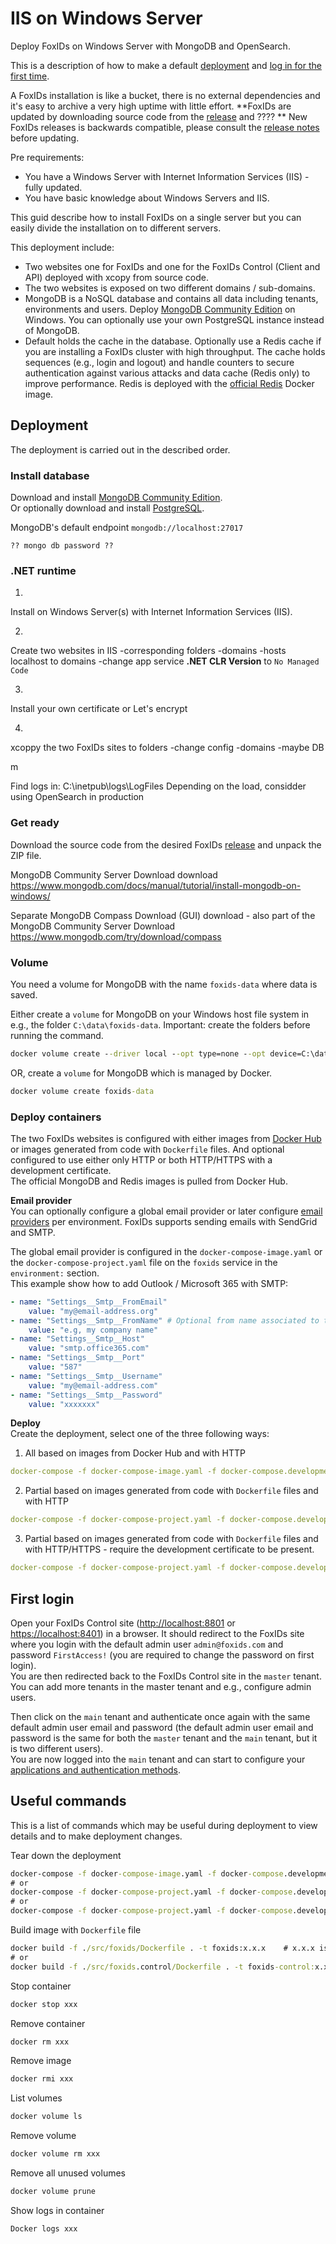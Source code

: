 # IIS on Windows Server

Deploy FoxIDs on Windows Server with MongoDB and OpenSearch.

This is a description of how to make a default [deployment](#deployment) and [log in for the first time](#first-login).

A FoxIDs installation is like a bucket, there is no external dependencies and it's easy to archive a very high uptime with little effort. 
**FoxIDs are updated by downloading source code from the [release](https://github.com/ITfoxtec/FoxIDs/releases) and ????  **
New FoxIDs releases is backwards compatible, please consult the [release notes](https://github.com/ITfoxtec/FoxIDs/releases) before updating.

Pre requirements:
- You have a Windows Server with Internet Information Services (IIS) - fully updated. 
- You have basic knowledge about Windows Servers and IIS.

This guid describe how to install FoxIDs on a single server but you can easily divide the installation on to different servers.

This deployment include:

- Two websites one for FoxIDs and one for the FoxIDs Control (Client and API) deployed with xcopy from source code.
- The two websites is exposed on two different domains / sub-domains.
- MongoDB is a NoSQL database and contains all data including tenants, environments and users. Deploy [MongoDB Community Edition](https://www.mongodb.com/docs/manual/tutorial/install-mongodb-on-windows/) on Windows. You can optionally use your own PostgreSQL instance instead of MongoDB.
- Default holds the cache in the database. Optionally use a Redis cache if you are installing a FoxIDs cluster with high throughput. The cache holds sequences (e.g., login and logout) and handle counters to secure authentication against various attacks and data cache (Redis only) to improve performance. Redis is deployed with the [official Redis](https://hub.docker.com/_/redis) Docker image.

## Deployment

The deployment is carried out in the described order.

### Install database

Download and install [MongoDB Community Edition](https://www.mongodb.com/docs/manual/tutorial/install-mongodb-on-windows/).  
Or optionally download and install [PostgreSQL](https://www.postgresql.org/download/windows/).

MongoDB's default endpoint `mongodb://localhost:27017`
 
    ?? mongo db password ??


### .NET runtime


1)
Install on Windows Server(s) with Internet Information Services (IIS).

2)
Create two websites in IIS 
 -corresponding folders
 -domains
 -hosts localhost to domains
 -change app service **.NET CLR Version** to `No Managed Code`

3)
Install your own certificate or Let's encrypt

4)
xcoppy the two FoxIDs sites to folders
   -change config
        -domains
        -maybe DB


m


Find logs in: C:\inetpub\logs\LogFiles
Depending on the load, considder using OpenSearch in production














### Get ready
Download the source code from the desired FoxIDs [release](https://github.com/ITfoxtec/FoxIDs/releases) and unpack the ZIP file.  


MongoDB Community Server Download download
https://www.mongodb.com/docs/manual/tutorial/install-mongodb-on-windows/

Separate MongoDB Compass Download (GUI) download - also part of the MongoDB Community Server Download
https://www.mongodb.com/try/download/compass



### Volume 
You need a volume for MongoDB with the name `foxids-data` where data is saved.

Either create a `volume` for MongoDB on your Windows host file system in e.g., the folder `C:\data\foxids-data`. Important: create the folders before running the command.
```cmd
docker volume create --driver local --opt type=none --opt device=C:\data\foxids-data --opt o=bind foxids-data
```

OR, create a `volume` for MongoDB which is managed by Docker.
```cmd
docker volume create foxids-data
```
 
### Deploy containers
The two FoxIDs websites is configured with either images from [Docker Hub](https://hub.docker.com/u/foxids) or images generated from code with `Dockerfile` files. And optional configured to use either only HTTP or both HTTP/HTTPS with a development certificate.  
The official MongoDB and Redis images is pulled from Docker Hub.

**Email provider**  
You can optionally configure a global email provider or later configure [email providers](email.md) per environment. FoxIDs supports sending emails with SendGrid and SMTP.

The global email provider is configured in the `docker-compose-image.yaml` or the `docker-compose-project.yaml` file on the `foxids` service in the `environment:` section.  
This example show how to add Outlook / Microsoft 365 with SMTP:

```yaml
- name: "Settings__Smtp__FromEmail"
    value: "my@email-address.org"
- name: "Settings__Smtp__FromName" # Optional from name associated to the email address 
    value: "e.g, my company name"
- name: "Settings__Smtp__Host"
    value: "smtp.office365.com"
- name: "Settings__Smtp__Port"
    value: "587"
- name: "Settings__Smtp__Username"
    value: "my@email-address.com"
- name: "Settings__Smtp__Password"
    value: "xxxxxxx"
```

**Deploy**  
Create the deployment, select one of the three following ways:

1) All based on images from Docker Hub and with HTTP
```yaml
docker-compose -f docker-compose-image.yaml -f docker-compose.development-http.yaml up -d
```

2) Partial based on images generated from code with `Dockerfile` files and with HTTP
```yaml
docker-compose -f docker-compose-project.yaml -f docker-compose.development-http.yaml up -d
```

3) Partial based on images generated from code with `Dockerfile` files and with HTTP/HTTPS - require the development certificate to be present.
```yaml
docker-compose -f docker-compose-project.yaml -f docker-compose.development-https.yaml up -d
```

## First login
Open your FoxIDs Control site (<a href="http://localhost:8801" target="_blank">http://localhost:8801</a> or <a href="https://localhost:8401" target="_blank">https://localhost:8401</a>) in a browser. It should redirect to the FoxIDs site where you login with the default admin user `admin@foxids.com` and password `FirstAccess!` (you are required to change the password on first login).  
You are then redirected back to the FoxIDs Control site in the `master` tenant. You can add more tenants in the master tenant and e.g., configure admin users.

Then click on the `main` tenant and authenticate once again with the same default admin user email and password (the default admin user email and password is the same for both the `master` tenant and the `main` tenant, but it is two different users).  
You are now logged into the `main` tenant and can start to configure your [applications and authentication methods](connections.md).

## Useful commands
This is a list of commands which may be useful during deployment to view details and to make deployment changes.

Tear down the deployment
```cmd
docker-compose -f docker-compose-image.yaml -f docker-compose.development-http.yaml down
# or
docker-compose -f docker-compose-project.yaml -f docker-compose.development-http.yaml down
# or
docker-compose -f docker-compose-project.yaml -f docker-compose.development-https.yaml down
```

Build image with `Dockerfile` file
```cmd
docker build -f ./src/foxids/Dockerfile . -t foxids:x.x.x    # x.x.x is the version
# or
docker build -f ./src/foxids.control/Dockerfile . -t foxids-control:x.x.x    # x.x.x is the version
```

Stop container
```cmd
docker stop xxx
```

Remove container
```cmd
docker rm xxx
```

Remove image
```cmd
docker rmi xxx
```

List volumes
```cmd
docker volume ls
```

Remove volume
```cmd
docker volume rm xxx
```

Remove all unused volumes
```cmd
docker volume prune
```

Show logs in container
```cmd
Docker logs xxx
```